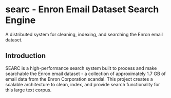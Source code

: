 # searc - Enron Email Dataset Search Engine
A distributed system for cleaning, indexing, and searching the Enron email dataset.

## Introduction
SEARC is a high-performance search system built to process and make searchable the Enron email dataset - a collection of approximately 1.7 GB of email data from the Enron Corporation scandal. This project creates a scalable architecture to clean, index, and provide search functionality for this large text corpus.